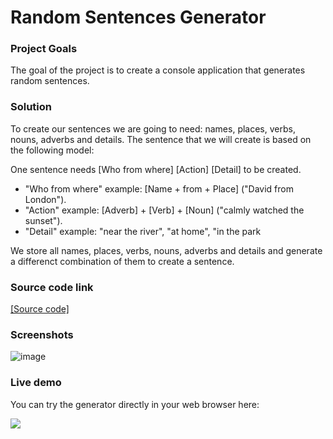 # Random Sentences Generator
### Project Goals
The goal of the project is to create a console application that generates random sentences.
### Solution
To create our sentences we are going to need: names, places, verbs, nouns, adverbs and details. The sentence that we will create is based on the following model:

One sentence needs [Who from where] [Action] [Detail] to be created.
- "Who from where" example: [Name + from + Place] ("David from London").
- "Action" example: [Adverb] + [Verb] + [Noun] ("calmly watched the sunset").
- "Detail" example: "near the river", "at home", "in the park

We store all names, places, verbs, nouns, adverbs and details and generate a differenct combination of them to create a sentence.
### Source code link
<a href="https://github.com/viktorpetrov1997/RandomSentencesGenerator/blob/main/RandomSentencesGenerator.java">[Source code]</a>
### Screenshots
![image](https://github.com/viktorpetrov1997/Random-Sentences-Generator/assets/126717931/ca1f80c5-c13b-40cd-8e80-cfd6e652ed25)
### Live demo
You can try the generator directly in your web browser here:

<a href="https://replit.com/@viktorpetrov97/RandomSentencesGenerator"><img src="https://github.com/viktorpetrov1997/Random-Sentences-Generator/assets/126717931/66a4ff92-712e-42ed-8df0-a2f0cb7172fd"></a>
